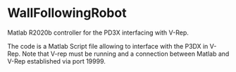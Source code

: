 # WallFollowingRobot
Matlab R2020b controller for the PD3X interfacing with V-Rep.

The code is a Matlab Script file allowing to interface with the P3DX in V-Rep. Note that V-rep must be running and a connection between Matlab and V-Rep established via port 19999. 
